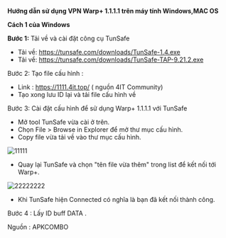 

**Hướng dẫn sử dụng VPN Warp+ 1.1.1.1 trên máy tính Windows,MAC OS**

**Cách 1 của Windows**

**Bước 1:** Tải về và cài đặt công cụ TunSafe 
+ Tải về: https://tunsafe.com/downloads/TunSafe-1.4.exe
+ Tải về: https://tunsafe.com/downloads/TunSafe-TAP-9.21.2.exe

Bước 2: Tạo file cấu hình :
+ Link : https://1111.4it.top/ ( nguồn 4IT Community)
+ Tạo xong lưu ID lại và tải file cấu hình về 

Bước 3: Cài đặt cấu hình để sử dụng Warp+ 1.1.1.1 với TunSafe
+ Mở tool TunSafe vừa cài ở trên.
+ Chọn File > Browse in Explorer để mở thư mục cấu hình.
+ Copy file vừa tải về vào thư mục cấu hình.

![11111](https://user-images.githubusercontent.com/62277838/76829168-1dd18280-6855-11ea-99b7-a03c22f803f7.png)
+ Quay lại TunSafe và chọn "tên file vừa thêm" trong list để kết nối tới Warp+.

![22222222](https://user-images.githubusercontent.com/62277838/76829310-6ee17680-6855-11ea-961b-fe19db404d4a.png)
+ Khi TunSafe hiện Connected có nghĩa là bạn đã kết nối thành công.

Bước 4 : Lấy ID buff DATA .

Nguồn : APKCOMBO


